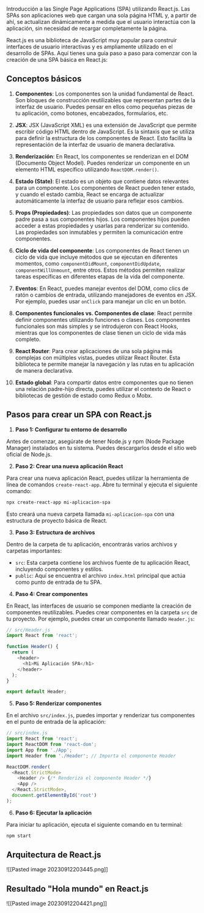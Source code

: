 Introducción a las Single Page Applications (SPA) utilizando React.js. Las SPAs son aplicaciones web que cargan una sola página HTML y, a partir de ahí, se actualizan dinámicamente a medida que el usuario interactúa con la aplicación, sin necesidad de recargar completamente la página. 

React.js es una biblioteca de JavaScript muy popular para construir interfaces de usuario interactivas y es ampliamente utilizado en el desarrollo de SPAs. Aquí tienes una guía paso a paso para comenzar con la creación de una SPA básica en React.js:

## Conceptos básicos

1. **Componentes**: Los componentes son la unidad fundamental de React. Son bloques de construcción reutilizables que representan partes de la interfaz de usuario. Puedes pensar en ellos como pequeñas piezas de tu aplicación, como botones, encabezados, formularios, etc.
    
2. **JSX**: JSX (JavaScript XML) es una extensión de JavaScript que permite escribir código HTML dentro de JavaScript. Es la sintaxis que se utiliza para definir la estructura de los componentes de React. Esto facilita la representación de la interfaz de usuario de manera declarativa.
    
3. **Renderización**: En React, los componentes se renderizan en el DOM (Documento Object Model). Puedes renderizar un componente en un elemento HTML específico utilizando `ReactDOM.render()`.
    
4. **Estado (State)**: El estado es un objeto que contiene datos relevantes para un componente. Los componentes de React pueden tener estado, y cuando el estado cambia, React se encarga de actualizar automáticamente la interfaz de usuario para reflejar esos cambios.
    
5. **Props (Propiedades)**: Las propiedades son datos que un componente padre pasa a sus componentes hijos. Los componentes hijos pueden acceder a estas propiedades y usarlas para renderizar su contenido. Las propiedades son inmutables y permiten la comunicación entre componentes.
    
6. **Ciclo de vida del componente**: Los componentes de React tienen un ciclo de vida que incluye métodos que se ejecutan en diferentes momentos, como `componentDidMount`, `componentDidUpdate`, `componentWillUnmount`, entre otros. Estos métodos permiten realizar tareas específicas en diferentes etapas de la vida del componente.
    
7. **Eventos**: En React, puedes manejar eventos del DOM, como clics de ratón o cambios de entrada, utilizando manejadores de eventos en JSX. Por ejemplo, puedes usar `onClick` para manejar un clic en un botón.
    
8. **Componentes funcionales vs. Componentes de clase**: React permite definir componentes utilizando funciones o clases. Los componentes funcionales son más simples y se introdujeron con React Hooks, mientras que los componentes de clase tienen un ciclo de vida más completo.
    
9. **React Router**: Para crear aplicaciones de una sola página más complejas con múltiples vistas, puedes utilizar React Router. Esta biblioteca te permite manejar la navegación y las rutas en tu aplicación de manera declarativa.
    
10. **Estado global**: Para compartir datos entre componentes que no tienen una relación padre-hijo directa, puedes utilizar el contexto de React o bibliotecas de gestión de estado como Redux o Mobx.

## Pasos para crear un SPA con React.js

1. **Paso 1: Configurar tu entorno de desarrollo**

Antes de comenzar, asegúrate de tener Node.js y npm (Node Package Manager) instalados en tu sistema. Puedes descargarlos desde el sitio web oficial de Node.js.

2. **Paso 2: Crear una nueva aplicación React**

Para crear una nueva aplicación React, puedes utilizar la herramienta de línea de comandos `create-react-app`. Abre tu terminal y ejecuta el siguiente comando:

````bash
npx create-react-app mi-aplicacion-spa
````

Esto creará una nueva carpeta llamada `mi-aplicacion-spa` con una estructura de proyecto básica de React.

3. **Paso 3: Estructura de archivos**

Dentro de la carpeta de tu aplicación, encontrarás varios archivos y carpetas importantes:

- `src`: Esta carpeta contiene los archivos fuente de tu aplicación React, incluyendo componentes y estilos.
- `public`: Aquí se encuentra el archivo `index.html` principal que actúa como punto de entrada de tu SPA.

4. **Paso 4: Crear componentes**

En React, las interfaces de usuario se componen mediante la creación de componentes reutilizables. Puedes crear componentes en la carpeta `src` de tu proyecto. Por ejemplo, puedes crear un componente llamado `Header.js`:

````JavaScript
// src/Header.js
import React from 'react';

function Header() {
  return (
    <header>
      <h1>Mi Aplicación SPA</h1>
    </header>
  );
}

export default Header;

````

5. **Paso 5: Renderizar componentes**

En el archivo `src/index.js`, puedes importar y renderizar tus componentes en el punto de entrada de la aplicación:

````JavaScript
// src/index.js
import React from 'react';
import ReactDOM from 'react-dom';
import App from './App';
import Header from './Header'; // Importa el componente Header

ReactDOM.render(
  <React.StrictMode>
    <Header /> {/* Renderiza el componente Header */}
    <App />
  </React.StrictMode>,
  document.getElementById('root')
);

````

6. **Paso 6: Ejecutar la aplicación**

Para iniciar tu aplicación, ejecuta el siguiente comando en tu terminal:

````bash
npm start
````

## Arquitectura de React.js

![[Pasted image 20230912203445.png]]

## Resultado "Hola mundo" en React.js

![[Pasted image 20230912204421.png]]
